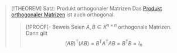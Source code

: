 > [!THEOREM] Satz: Produkt orthogonaler Matrizen
> Das [Produkt](../../Matrizenoperationen/Multiplikation%20von%20Matrizen.md) [orthogonaler Matrizen](Orthogonale%20Matrix.md) ist auch orthogonal.
> > [!PROOF]- Beweis
> > Seien $A,B \in K^{n\times n}$ orthogonale Matrizen. Dann gilt
> > $$(AB)^\mathsf{T}(AB)=B^\mathsf{T}A^\mathsf{T}AB = B^\mathsf{T}B = I_n$$